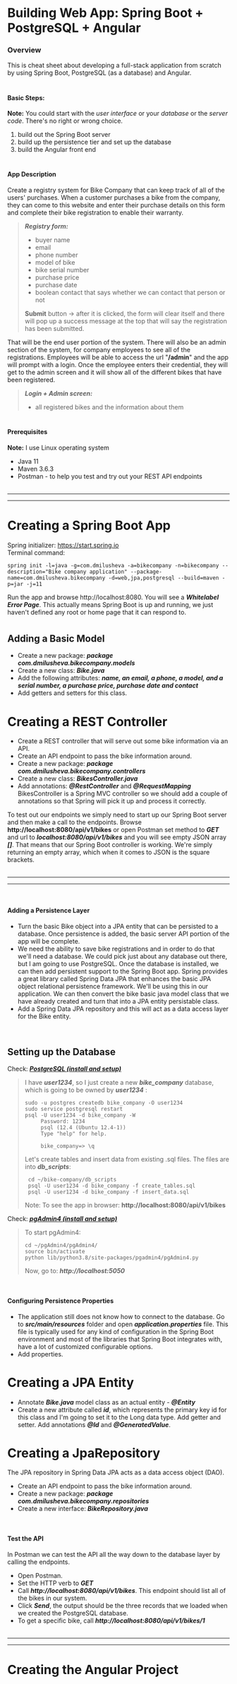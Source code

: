 # Building Web App:  Spring Boot + PostgreSQL + Angular

### Overview
This is cheat sheet about developing a full-stack application from scratch by using Spring Boot, PostgreSQL (as a database) 
and Angular.  


#
#### Basic Steps: 
**Note:** You could start with the *user interface* or your *database* or the *server code*. There's no right or wrong choice. 
   1) build out the Spring Boot server
   2) build up the persistence tier and set up the database
   3) build the Angular front end
 
    
#
#### App Description
Create a registry system for Bike Company that can keep track of all of the users' purchases. When a customer purchases
a bike from the company, they can come to this website and enter their purchase details on this form and complete their 
bike registration to enable their warranty. 

> ***Registry form:***  
> * buyer name
> * email
> * phone number
> * model of bike
> * bike serial number
> * purchase price 
> * purchase date 
> * boolean contact that says whether we can contact that person or not
>  
> **Submit** button  &#8594;  after it is clicked, the form will clear itself and there will pop up a success message at 
 the top that will say the registration has been submitted.  
 
 That will be the end user portion of the system. There will also be an admin section of the system, for company employees
 to see all of the registrations. Employees will be able to access the url "**/admin**" and the app will prompt with 
 a login. Once the employee enters their credential, they will get to the admin screen and it will show all of the 
 different bikes that have been registered.  
 
> ***Login + Admin screen:***  
> * all registered bikes and the information about them
 
 
#
#### Prerequisites  
**Note:**  I use Linux operating system
* Java 11  
* Maven 3.6.3 
* Postman - to help you test and try out your REST API endpoints   <br/><br/>


---  
---  

# Creating a Spring Boot App
Spring initializer: https://start.spring.io  
Terminal command: 
```
spring init -l=java -g=com.dmilusheva -a=bikecompany -n=bikecompany --description="Bike company application" --package-name=com.dmilusheva.bikecompany -d=web,jpa,postgresql --build=maven -p=jar -j=11
```
Run the app and browse http://localhost:8080. You will see a ***Whitelabel Error Page***. This actually means Spring Boot is
up and running, we just haven't defined any root or home page that it can respond to.  


#
## Adding a Basic Model
* Create a new package: ***package com.dmilusheva.bikecompany.models***   
* Create a new class: ***Bike.java***  
* Add the following attributes: ***name, an email, a phone, a model, and a serial number, a purchase price, 
purchase date and contact*** 
* Add getters and setters for this class. 


#
# Creating a REST Controller
* Create a REST controller that will serve out some bike information via an API.
* Create an API endpoint to pass the bike information around. 
* Create a new package:  ***package com.dmilusheva.bikecompany.controllers***  
* Create a new class: ***BikesController.java*** 
* Add annotations: ***@RestController***  and ***@RequestMapping***   
BikesController is a Spring MVC controller so we should add a couple of annotations so that Spring will pick it up 
and process it correctly.   


To test out our endpoints we simply need to start up our Spring Boot server and then make a call to the endpoints. 
Browse ****http://localhost:8080/api/v1/bikes**** or open Postman set method to ***GET*** and url to 
***localhost:8080/api/v1/bikes*** and you will see empty JSON array ***[]***. That means that our Spring Boot controller
is working. We're simply returning an empty array, which when it comes to JSON is the square brackets.   <br/><br/>


---  
---  
<br>

#### Adding a Persistence Layer
* Turn the basic Bike object into a JPA entity that can be persisted to a database. Once persistence is added, 
the basic server API portion of the app will be complete.
* We need the ability to save bike registrations and in order to do that we'll need a database. We could pick just 
about any database out there, but I am going to use PostgreSQL. Once the database is installed, we can then add 
persistent support to the Spring Boot app. Spring provides a great library called Spring Data JPA that enhances the 
basic JPA object relational persistence framework. We'll be using this in our application. We can then convert the bike
basic java model class that we have already created and turn that into a JPA entity persistable class. 
* Add a Spring Data JPA repository and this will act as a data access layer for the Bike entity.   


<br/>

## Setting up the Database
Check: [***PostgreSQL (install and setup)***](https://github.com/desi109/linux-cheat-sheet/blob/master/spring_boot_cmds)

> I have ***user1234***, so I just create a new ***bike_company*** database, which is going to be owned by ***user1234*** :
>      
> ```  
> sudo -u postgres createdb bike_company -O user1234
> sudo service postgresql restart
> psql -U user1234 -d bike_company -W
>      Password: 1234
>      psql (12.4 (Ubuntu 12.4-1))
>      Type "help" for help.
>       
>      bike_company=> \q    
>  ```
> 
> Let's create tables and insert data from existing .sql files. The files are into ***db_scripts***:
> ```
>  cd ~/bike-company/db_scripts
>  psql -U user1234 -d bike_company -f create_tables.sql
>  psql -U user1234 -d bike_company -f insert_data.sql
> ```
> Note: To see the app in browser: ****http://localhost:8080/api/v1/bikes****

 
Check:  [***pgAdmin4 (install and setup)***](https://github.com/desi109/linux-cheat-sheet/blob/master/spring_boot_cmds)
>To start pgAdmin4: 
>``` 
> cd ~/pgAdmin4/pgAdmin4/
> source bin/activate
> python lib/python3.8/site-packages/pgadmin4/pgAdmin4.py
>```
> Now, go to:   ***http://localhost:5050***    
    
<br/>
   
#### Configuring Persistence Properties
* The application still does not know how to connect to the database. Go to ***src/main/resources*** folder and open
***application.properties*** file. This file is typically used for any kind of configuration in the Spring Boot 
environment and most of the libraries that Spring Boot integrates with, have a lot of customized configurable options. 
* Add properties.  

#
# Creating a JPA Entity
* Annotate ***Bike.java*** model class as an actual entity - ***@Entity***
* Create a new attribute called ***id***, which represents the primary key id for this class and I'm going to set it to
 the Long data type. Add getter and setter. Add annotations ***@Id*** and ***@GeneratedValue***.   
 
 
# 
# Creating a JpaRepository
The JPA repository in Spring Data JPA acts as a data access object (DAO).
* Create an API endpoint to pass the bike information around. 
* Create a new package:  ***package com.dmilusheva.bikecompany.repositories***  
* Create a new interface: ***BikeRepository.java***  

<br/>

#### Test the API
In Postman we can test the API all the way down to the database layer by calling the endpoints. 
* Open Postman.
* Set the HTTP verb to ***GET*** 
* Call ***http://localhost:8080/api/v1/bikes***. This endpoint should list all of the bikes in our system. 
* Click ***Send***, the output should be the three records that we loaded when we created the PostgreSQL database. 
* To get a specific bike, call ***http://localhost:8080/api/v1/bikes/1***     <br/><br/>
                                                                           
                                                                           
---  
---  
                                                                           
# Creating the Angular Project



